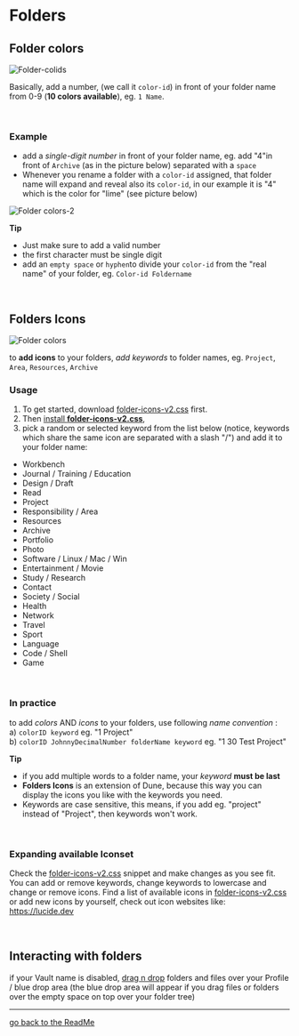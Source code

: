 # Folders

## Folder colors
![Folder-colids](https://github.com/Jopp-gh/Obsidian-Dune84/assets/48620536/620a5eea-ff23-4a8d-89cf-7b157749d956)

Basically, add a number, (we call it `color-id`) in front of your folder name from 0-9 (**10 colors available**),  eg. `1 Name`. 

<br>

### Example
- add a *single-digit number* in front of your folder name, eg. add "4"in front of `Archive` (as in the picture below) separated with a `space`
- Whenever you rename a folder with a `color-id` assigned, that folder name will expand and reveal also its `color-id`, in our example it is "4" which is the color for "lime" (see picture below)

![Folder colors-2](https://github.com/Jopp-gh/Obsidian-Dune84/assets/48620536/460ec1dd-484e-4787-89f2-9e4bb3f6b09b)

**Tip**
- Just make sure to add a valid number 
- the first character must be single digit
- add an `empty space` or `hyphen`to divide your `color-id` from the "real name" of your folder, eg. `Color-id Foldername`

<br>

## Folders Icons

![Folder colors](https://github.com/Jopp-gh/Obsidian-Dune84/assets/48620536/b3474617-369d-4f66-82c5-e37aa12a9c0b)

to **add icons** to your folders, *add keywords* to folder names, eg. `Project`, `Area`, `Resources`, `Archive`

### Usage
1. To get started, download [folder-icons-v2.css](https://github.com/Jopp-gh/Obsidian-Dune84/blob/main/snippets/folder-icons-v2.css) first.
2. Then [install **folder-icons-v2.css**](https://help.obsidian.md/Extending+Obsidian/CSS+snippets), 
3. pick a random or selected keyword from the list below (notice, keywords which share the same icon are separated with a slash "/") and add it to your folder name: 

- Workbench
- Journal / Training / Education
- Design / Draft
- Read
- Project
- Responsibility / Area
- Resources
- Archive
- Portfolio
- Photo
- Software / Linux / Mac / Win
- Entertainment / Movie
- Study / Research
- Contact
- Society / Social
- Health
- Network
- Travel
- Sport
- Language
- Code / Shell
- Game

<br>

### In practice
to add *colors* AND *icons* to your folders, use following *name convention* : 
<br>
a) `colorID keyword`  eg. "1 Project"
<br>
b) `colorID JohnnyDecimalNumber folderName keyword`  eg. "1 30 Test Project" 

**Tip**
<br>
- if you add multiple words to a folder name, your *keyword* **must be last**
- **Folders Icons** is an extension of Dune, because this way you can display the icons you like with the keywords you need. 
- Keywords are case sensitive, this means, if you add eg. "project" instead of "Project", then keywords won't work.

<br>

### Expanding available Iconset
Check the [folder-icons-v2.css](https://github.com/Jopp-gh/Obsidian-Dune84/blob/main/snippets/folder-icons-v2.css) snippet and make changes as you see fit. 
You can add or remove keywords, change keywords to lowercase and change or remove icons. Find a list of available icons in [folder-icons-v2.css](https://github.com/Jopp-gh/Obsidian-Dune84/blob/main/snippets/folder-icons-v2.css) or add new icons by yourself, check out icon websites like: https://lucide.dev

<br>

## Interacting with folders

if your Vault name is disabled, [drag n drop](https://github.com/Jopp-gh/Obsidian-Dune84/blob/main/Wiki/Profile.md#drag-n-drop-area) folders and files over your Profile / blue drop area (the blue drop area will appear if you drag files or folders over the empty space on top over your folder tree)

---
[go back to the ReadMe](https://github.com/Jopp-gh/Obsidian-Dune84/tree/main)
